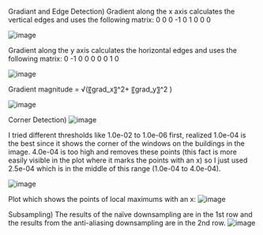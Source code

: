 Gradiant and Edge Detection)
Gradient along the x axis calculates the vertical edges and uses the following matrix:
0	0	0
-1	0	1
0	0	0

![image](https://github.com/user-attachments/assets/2b6c7347-2290-48c9-b553-3dc5f4e07689)

Gradient along the y axis calculates the horizontal edges and uses the following matrix:
0	-1	0
0	0	0
0	1	0

![image](https://github.com/user-attachments/assets/1b50671d-4726-4b95-bceb-d519f163db7c)

Gradient magnitude = √(〖grad_x〗^2+ 〖grad_y〗^2 )

![image](https://github.com/user-attachments/assets/bba8334b-8ef8-4310-bdf7-8579f11ebc86)

Corner Detection) 
![image](https://github.com/user-attachments/assets/8b572c3b-83ac-4746-b9ba-2e4555484343)

I tried different thresholds like 1.0e-02 to 1.0e-06 first, realized 1.0e-04 is the best since it shows the corner of the windows on the buildings in the image. 4.0e-04 is too high and removes these points (this fact is more easily visible in the plot where it marks the points with an x) so I just used 2.5e-04 which is in the middle of this range (1.0e-04 to 4.0e-04).
 
 ![image](https://github.com/user-attachments/assets/9462d503-cfbc-4c18-90dc-eb27f747e585)

Plot which shows the points of local maximums with an x:
 ![image](https://github.com/user-attachments/assets/1dddb6a8-b78e-4883-a928-ffe3fa0693b7)


Subsampling)
The results of the naïve downsampling are in the 1st row and the results from the anti-aliasing downsampling are in the 2nd row.
 ![image](https://github.com/user-attachments/assets/14cc85f5-bfce-43f3-8d78-726ea4efa7b4)

